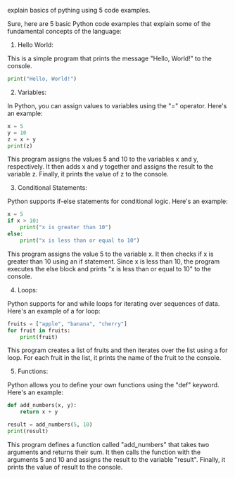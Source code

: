 explain basics of pything using 5 code examples.

Sure, here are 5 basic Python code examples that explain some of the fundamental concepts of the language:

1. Hello World:

This is a simple program that prints the message "Hello, World!" to the console.

```python
print("Hello, World!")
```

2. Variables:

In Python, you can assign values to variables using the "=" operator. Here's an example:

```python
x = 5
y = 10
z = x + y
print(z)
```

This program assigns the values 5 and 10 to the variables x and y, respectively. It then adds x and y together and assigns the result to the variable z. Finally, it prints the value of z to the console.

3. Conditional Statements:

Python supports if-else statements for conditional logic. Here's an example:

```python
x = 5
if x > 10:
    print("x is greater than 10")
else:
    print("x is less than or equal to 10")
```

This program assigns the value 5 to the variable x. It then checks if x is greater than 10 using an if statement. Since x is less than 10, the program executes the else block and prints "x is less than or equal to 10" to the console.

4. Loops:

Python supports for and while loops for iterating over sequences of data. Here's an example of a for loop:

```python
fruits = ["apple", "banana", "cherry"]
for fruit in fruits:
    print(fruit)
```

This program creates a list of fruits and then iterates over the list using a for loop. For each fruit in the list, it prints the name of the fruit to the console.

5. Functions:

Python allows you to define your own functions using the "def" keyword. Here's an example:

```python
def add_numbers(x, y):
    return x + y

result = add_numbers(5, 10)
print(result)
```

This program defines a function called "add_numbers" that takes two arguments and returns their sum. It then calls the function with the arguments 5 and 10 and assigns the result to the variable "result". Finally, it prints the value of result to the console.
